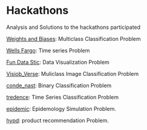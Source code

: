 # Hackathons
Analysis and Solutions to the hackathons participated

[Weights and Biases](https://github.com/AtufaShireen/Hackathons/tree/main/weights%26Biases): Multiclass Classification Problem

[Wells Fargo](https://github.com/AtufaShireen/Hackathons/tree/main/wellsfargo): Time series Problem

[Fun Data Stic](https://github.com/AtufaShireen/Hackathons/tree/main/dashboards_dash): Data Visualization Problem

[Visiob_Verse](https://github.com/AtufaShireen/Hackathons/tree/main/vision_verse): Muliclass Image Classification Problem

[conde_nast](https://github.com/AtufaShireen/Hackathons/tree/main/conde_nast): Binary Classification Problem

[tredence](https://github.com/AtufaShireen/Hackathons/tree/main/tredence): Time Series Classification Problem

[epidemic](https://github.com/AtufaShireen/Hackathons/tree/main/epidemic): Epidemology Simulation Problem.

[hypd](https://github.com/AtufaShireen/Hackathons/tree/main/hypd): product recommendation Problem.
